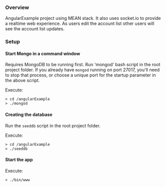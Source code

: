 ### Overview
AngularExample project using MEAN stack. It also uses socket.io to provide a realtime web experience.
As users edit the account list other users will see the account list updates.

### Setup
#### Start Mongo in a command window
Requires MongoDB to be running first. 
Run 'mongod' bash script in the root project folder. 
If you already have `mongod` running on port 27017, you'll need to stop that 
process, or choose a unique port for the startup parameter in the above script.

Execute:

```
> cd /angularExample
> ./mongod
```

#### Creating the database
Run the `seeddb` script in the root project folder.

Execute:
```
> cd /angularExample
> ./seeddb
```

#### Start the app
Execute:
```
> ./bin/www
```








